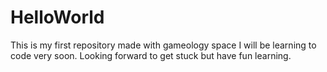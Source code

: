 # HelloWorld
This is my first repository made with gameology space
I will be learning to code very soon. Looking forward to get stuck but have fun learning. 
